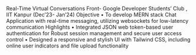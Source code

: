 Real-Time Virtual Conversations Front- Google Developer Students’ Club , IIT Kanpur (Dec’23- Jan’24)
Objective  • To develop MERN stack Chat Application with real-time messaging, utilizing websockets for low-latency communication
Highlights • Integrated JSON web token-based user authentication for Robust session management and secure user access control
           • Designed a responsive and stylish UI with Tailwind CSS, including online user indicators and file upload functionality
